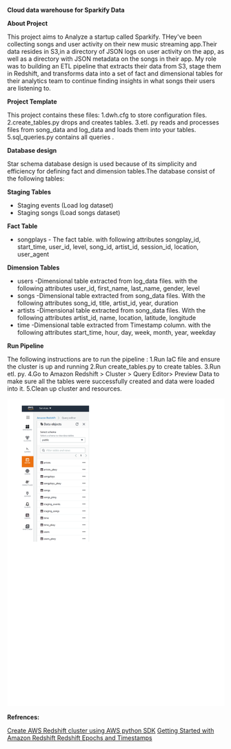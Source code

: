 **Cloud data warehouse for Sparkify Data**

**About Project**


This project aims to Analyze a startup called Sparkify. THey've been collecting  songs and user activity on their new music streaming app.Their data resides in S3,in a directory of JSON logs on user activity on the app, as well as a directory with JSON metadata on the songs in their app.
My role was to building an ETL pipeline that extracts their data from S3, stage them in Redshift, and transforms data into a set of fact and dimensional tables for their analytics team to continue finding insights in what songs their users are listening to.


**Project Template**


This project contains these files:
1.dwh.cfg to store configuration files.
2.create_tables.py drops and creates tables.
3.etl. py reads and processes files from song_data and log_data and loads them into your tables.
5.sql_queries.py contains all queries .


**Database design**


Star schema database design is used because of its simplicity and efficiency for defining fact and dimension tables.The database consist of the following tables:
   
**Staging Tables** 


  - Staging events (Load log dataset)  
  - Staging songs (Load songs dataset)

**Fact Table** 


- songplays - The fact table. with following attributes
songplay_id, start_time, user_id, level, song_id, artist_id, session_id, location, user_agent 

**Dimension Tables**


- users -Dimensional table extracted from log_data files. with the following attributes user_id, first_name, last_name, gender, level
- songs -Dimensional table extracted from song_data files. With the following attributes song_id, title, artist_id, year, duration
- artists -Dimensional table extracted from song_data files. With the following attributes artist_id, name, location, latitude, longitude 
- time -Dimensional table extracted from Timestamp column. with the following attributes start_time, hour, day, week, month, year, weekday

**Run Pipeline**


The following instructions are to run the pipeline :
1.Run IaC file and ensure the cluster is up and running
2.Run create_tables.py to create tables.
3.Run etl. py.
4.Go to Amazon Redshift > Cluster > Query Editor> Preview Data to make sure all the tables were successfully created and data were loaded into it.
5.Clean up cluster and resources.

![Screenshot](tables.png)

**Refrences:**


[Create AWS Redshift cluster using AWS python SDK](https://shravan-kuchkula.github.io/create-aws-redshift-cluster/#step-4-load-partitioned-data-from-s3-into-the-table-just-created)
[Getting Started with Amazon Redshift
](https://aws.amazon.com/redshift/getting-started/?p=rs&bttn=hero&exp=b)[Redshift Epochs and Timestamps](https://www.fernandomc.com/posts/redshift-epochs-and-timestamps/)
